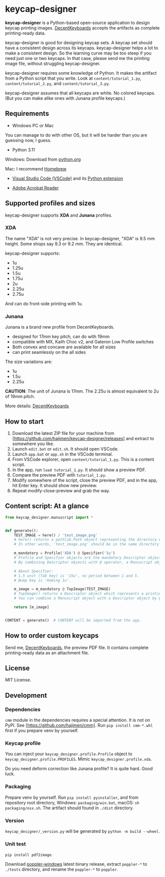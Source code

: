 # keycap-designer

**keycap-designer** is a Python-based open-source application to design keycap printing images.
[DecentKeyboards](https://www.etsy.com/shop/DecentKeyboards) accepts the artifacts
as complete printing-ready data.

keycap-designer is good for designing keycap sets. A keycap set should have a consistent design across its keycaps.
keycap-designer helps a lot to make a consistent design.
So the learning curve may be too steep if you need just one or two keycaps. In that case, please send me the
printing image file, without struggling keycap-designer.

keycap-designer requires some knowledge of Python. It makes the artifact from a Python script that you write.
Look at `content/tutorial_1.py`, `content/tutorial_2.py`, and `content/tutorial_3.py`.

keycap-designer assumes that all keycaps are white. No colored keycaps. (But you can make alike ones with
Junana profile keycaps.)

## Requirements

- Windows PC or Mac

You can manage to do with other OS, but it will be harder than you are guessing now, I guess.

- Python 3.11

Windows: Download from [python.org](https://www.python.org/downloads/)

Mac: I recommend [Homebrew](https://brew.sh/)

- [Visual Studio Code (VSCode)](https://code.visualstudio.com/) and its
[Python extension](https://marketplace.visualstudio.com/items?itemName=ms-python.python)

- [Adobe Acrobat Reader](https://get.adobe.com/jp/reader/)

## Supported profiles and sizes

keycap-designer supports **XDA** and **Junana** profiles.

### XDA

The name "XDA" is not very precise. In keycap-designer, "XDA" is 9.5 mm height. Some shops say 9.3 or 9.2 mm.
They are identical.

keycap-designer supports:

- 1u
- 1.25u
- 1.5u
- 1.75u
- 2u
- 2.25u
- 2.75u

And can do front-side printing with 1u.

### Junana

Junana is a brand new profile from DecentKeyboards.

- designed for 17mm key pitch, can do with 19mm
- compatible with MX, Kailh Choc v2, and Gateron Low Profile switches
- Both convex and concave are available for all sizes
- can print seamlessly on the all sides

The size variations are:

- 1u
- 1.5u
- 2.25u

**CAUTION**: The unit of Junana is 17mm. The 2.25u is almost equivalent to 2u of 19mm pitch.

More details: [DecentKeyboards](https://www.etsy.com/shop/DecentKeyboards)

## How to start

1. Download the latest ZIP file for your machine from [https://github.com/hajimen/keycap-designer/releases]
and extract to somewhere you like.
2. Launch `edit.bat` or `edit.sh`. It should open VSCode.
3. Launch `app.bat` or `app.sh` in the VSCode terminal.
4. From VSCode explorer, open `content/tutorial_1.py`. This is a content script.
5. In the app, run `load tutorial_1.py`. It should show a preview PDF.
6. Compare the preview PDF with `tutorial_1.py`.
7. Modify somewhere of the script, close the preview PDF, and in the app, hit Enter key. It should show new preview.
8. Repeat modify-close-preview and grab the way.

## Content script: At a glance

```python
from keycap_designer.manuscript import *


def generate():
    TEST_IMAGE = here() / 'test_image.png'
    # here() returns a pathlib.Path object representing the directory which contains the caller's source file.
    # In other words, 'test_image.png' should be in the same directory with this file.

    m_mandatory = Profile('XDA') @ Specifier('1u')
    # Profile and Specifier objects are the mandatory Descriptor objects.
    # By combining Descriptor objects with @ operator, a Manuscript object is made.

    # About Specifier:
    # 1.5 unit (Tab key) is '15u', no period between 1 and 5.
    # Bump key is 'Homing 1u'.

    m_image = m_mandatory @ TopImage(TEST_IMAGE)
    # TopImage() returns a Descriptor object which represents a printing image and the printing side.
    # You can combine a Manuscript object with a Descriptor object by @ operator and make a Manuscript object.

    return [m_image]


CONTENT = generate()  # CONTENT will be imported from the app.
```

## How to order custom keycaps

Send me, [DecentKeyboards](https://www.etsy.com/shop/DecentKeyboards), the preview PDF file.
It contains complete printing-ready data as an attachment file.

## License

MIT License.

## Development

### Dependencies

`cmm` module in the dependencies requires a special attention. It is not on PyPI.
See [https://github.com/hajimen/cmm]. Run `pip install cmm-*.whl` first if you prepare
venv by yourself.

### Keycap profile

You can inject your `keycap_designer.profile.Profile` object to `keycap_designer.profile.PROFILES`.
Mimic `keycap_designer.profile.xda`.

Do you need deform correction like Junana profile? It is quite hard. Good luck.

### Packaging

Prepare venv by yourself.
Run `pip install pyinstaller`, and from repository root directory,
Windows: `packaging/win.bat`, macOS: `sh packaging/osx.sh`.
The artifact should found in `./dist` directory.

### Version

`keycap_designer/_version.py` will be generated by `python -m build --wheel`.

### Unit test

`pip install pdf2image`.

Download [poppler-windows](https://github.com/oschwartz10612/poppler-windows) latest binary release,
extract `poppler-*` to `./tests` directory, and rename the `poppler-*` to `poppler`.
